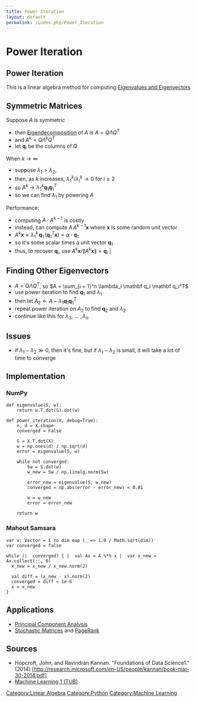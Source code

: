 ```yaml
---
title: Power Iteration
layout: default
permalink: /index.php/Power_Iteration
---
```


# Power Iteration

## Power Iteration
This is a linear algebra method for computing [Eigenvalues and Eigenvectors](Eigenvalues_and_Eigenvectors)


## Symmetric Matrices
Suppose $A$ is symmetric
- then [Eigendecomposition](Eigendecomposition) of $A$ is $A = Q \Lambda Q^T$ 
- and $A^k = Q \Lambda^k Q^T$
- let $\mathbf q_i$ be the columns of $Q$

When $k \to \infty$
- suppose $\lambda_1 > \lambda_2$, 
- then, as $k$ increases, $\lambda_1^k / \lambda_i^k \to 0$ for $i \geqslant 2$ 
- so $A^k \to \lambda_1^k \mathbf q_1 \mathbf q_1^T$
- so we can find $\lambda_1$ by powering $A$ 


Performance:
- computing $A \cdot A^{k-1}$ is costly
- instead, can compute $A \, A^{k-1} \mathbf x$ where $\mathbf x$ is some random unit vector
- $A^k \mathbf x \approx \lambda_1^k \, \mathbf q_1 \, (\mathbf q_1^T \mathbf x) = \alpha \cdot \mathbf q_1$
- so it's some scalar times a unit vector $\mathbf q_1$
- thus, to recover $\mathbf q_i$, use $A^k \mathbf x / \|  A^k \mathbf x \| = \mathbf q_i$ |

## Finding Other Eigenvectors
- $A = Q \Lambda Q^T$, so $A = \sum_{i = 1}^n \lambda_i \mathbf q_i \mathbf q_i^T$
- use power iteration to find $\mathbf q_1$ and $\lambda_1$
- then let $A_2 \leftarrow A - \lambda_1 \mathbf q_1 \mathbf q_1^T$ 
- repeat power iteration on $A_2$ to find $\mathbf q_2$ and $\lambda_2$
- continue like this for $\lambda_3, \ ... \ , \lambda_n$



## Issues
- if $\lambda_1 - \lambda_2 \gg 0$, then it's fine, but if $\lambda_1 - \lambda_2$ is small, it will take a lot of time to converge


## Implementation
### NumPy
```scdoc
def eigenvalue(S, w):
    return w.T.dot(S).dot(w)

def power_iteration(X, debug=True):
    n, d = X.shape
    converged = False

    S = X.T.dot(X)
    w = np.ones(d) / np.sqrt(d)
    error = eigenvalue(S, w)

    while not converged:
        Sw = S.dot(w)
        w_new = Sw / np.linalg.norm(Sw)

        error_new = eigenvalue(S, w_new)
        converged = np.abs(error - error_new) < 0.01
    
        w = w_new
        error = error_new

    return w
```


### Mahout Samsara
```gdscript
var x: Vector = 1 to dim map (_ => 1.0 / Math.sqrt(dim))
var converged = false

while (|  converged) { |  val Ax = A %*% x |  var x_new = Ax.collect(::, 0)
  x_new = x_new / x_new.norm(2)

  val diff = (x_new - x).norm(2)
  converged = diff < 1e-6
  x = x_new
}
```


## Applications
- [Principal Component Analysis](Principal_Component_Analysis)
- [Stochastic Matrices](Stochastic_Matrices) and [PageRank](PageRank)


## Sources
- Hopcroft, John, and Ravindran Kannan. "Foundations of Data Science1." (2014) [http://research.microsoft.com/en-US/people/kannan/book-mar-30-2014.pdf]
- [Machine Learning 1 (TUB)](Machine_Learning_1_(TUB))

[Category:Linear Algebra](Category_Linear_Algebra)
[Category:Python](Category_Python)
[Category:Machine Learning](Category_Machine_Learning)